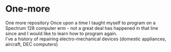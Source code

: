 # One-more
One more repository
Once upon a time I taught myself to program on a Spectrum 128 computer erm - not a great deal has happened in that line since and I would like to learn how to program again.  
I've a history of repairing electro-mechanical devices (domestic appliances, aircraft, DEC computers)
